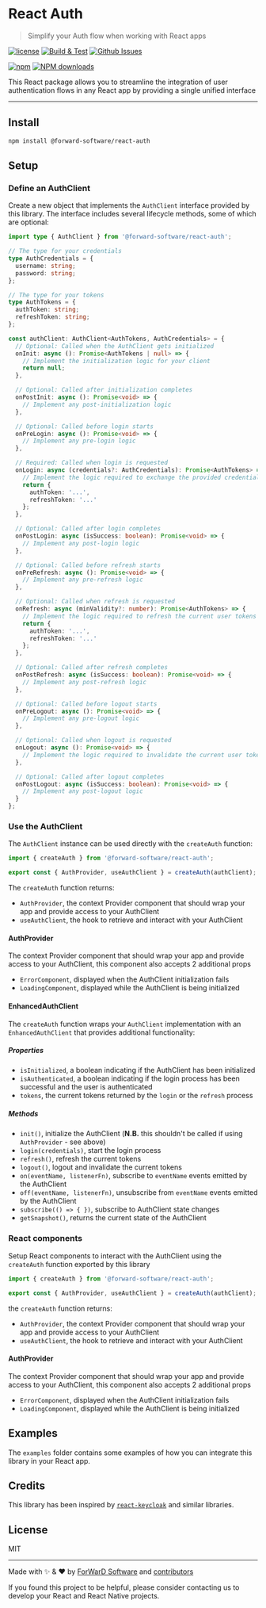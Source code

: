 # React Auth

> Simplify your Auth flow when working with React apps

[![license](https://img.shields.io/github/license/forwardsoftware/react-auth.svg)](https://github.com/forwardsoftware/react-auth/blob/main/LICENSE) [![Build & Test](https://github.com/forwardsoftware/react-auth/actions/workflows/build-test.yml/badge.svg)](https://github.com/forwardsoftware/react-auth/actions/workflows/build-test.yml) [![Github Issues](https://img.shields.io/github/issues/forwardsoftware/react-auth.svg)](https://github.com/forwardsoftware/react-auth/issues)

[![npm](https://img.shields.io/npm/v/@forward-software/react-auth)](https://npmjs.com/package/@forward-software/react-auth) [![NPM downloads](https://img.shields.io/npm/dm/@forward-software/react-auth.svg)](https://npmjs.com/package/@forward-software/react-auth)

This React package allows you to streamline the integration of user authentication flows in any React app by providing a single unified interface

---

## Install

```sh
npm install @forward-software/react-auth
```

## Setup

### Define an AuthClient

Create a new object that implements the `AuthClient` interface provided by this library. The interface includes several lifecycle methods, some of which are optional:

```ts
import type { AuthClient } from '@forward-software/react-auth';

// The type for your credentials
type AuthCredentials = {
  username: string;
  password: string;
};

// The type for your tokens
type AuthTokens = {
  authToken: string;
  refreshToken: string;
};

const authClient: AuthClient<AuthTokens, AuthCredentials> = {
  // Optional: Called when the AuthClient gets initialized
  onInit: async (): Promise<AuthTokens | null> => {
    // Implement the initialization logic for your client
    return null;
  },

  // Optional: Called after initialization completes
  onPostInit: async (): Promise<void> => {
    // Implement any post-initialization logic
  },

  // Optional: Called before login starts
  onPreLogin: async (): Promise<void> => {
    // Implement any pre-login logic
  },

  // Required: Called when login is requested
  onLogin: async (credentials?: AuthCredentials): Promise<AuthTokens> => {
    // Implement the logic required to exchange the provided credentials for user tokens
    return {
      authToken: '...',
      refreshToken: '...'
    };
  },

  // Optional: Called after login completes
  onPostLogin: async (isSuccess: boolean): Promise<void> => {
    // Implement any post-login logic
  },

  // Optional: Called before refresh starts
  onPreRefresh: async (): Promise<void> => {
    // Implement any pre-refresh logic
  },

  // Optional: Called when refresh is requested
  onRefresh: async (minValidity?: number): Promise<AuthTokens> => {
    // Implement the logic required to refresh the current user tokens
    return {
      authToken: '...',
      refreshToken: '...'
    };
  },

  // Optional: Called after refresh completes
  onPostRefresh: async (isSuccess: boolean): Promise<void> => {
    // Implement any post-refresh logic
  },

  // Optional: Called before logout starts
  onPreLogout: async (): Promise<void> => {
    // Implement any pre-logout logic
  },

  // Optional: Called when logout is requested
  onLogout: async (): Promise<void> => {
    // Implement the logic required to invalidate the current user tokens
  },

  // Optional: Called after logout completes
  onPostLogout: async (isSuccess: boolean): Promise<void> => {
    // Implement any post-logout logic
  }
};
```

### Use the AuthClient

The `AuthClient` instance can be used directly with the `createAuth` function:

```ts
import { createAuth } from '@forward-software/react-auth';

export const { AuthProvider, useAuthClient } = createAuth(authClient);
```

The `createAuth` function returns:

- `AuthProvider`, the context Provider component that should wrap your app and provide access to your AuthClient
- `useAuthClient`, the hook to retrieve and interact with your AuthClient

#### AuthProvider

The context Provider component that should wrap your app and provide access to your AuthClient, this component also accepts 2 additional props

- `ErrorComponent`, displayed when the AuthClient initialization fails
- `LoadingComponent`, displayed while the AuthClient is being initialized

#### EnhancedAuthClient

The `createAuth` function wraps your `AuthClient` implementation with an `EnhancedAuthClient` that provides additional functionality:

##### Properties
- `isInitialized`, a boolean indicating if the AuthClient has been initialized
- `isAuthenticated`, a boolean indicating if the login process has been successful and the user is authenticated
- `tokens`, the current tokens returned by the `login` or the `refresh` process

##### Methods
- `init()`, initialize the AuthClient (**N.B.** this shouldn't be called if using `AuthProvider` - see above)
- `login(credentials)`, start the login process
- `refresh()`, refresh the current tokens
- `logout()`, logout and invalidate the current tokens
- `on(eventName, listenerFn)`, subscribe to `eventName` events emitted by the AuthClient
- `off(eventName, listenerFn)`, unsubscribe from `eventName` events emitted by the AuthClient
- `subscribe(() => { })`, subscribe to AuthClient state changes
- `getSnapshot()`, returns the current state of the AuthClient

### React components

Setup React components to interact with the AuthClient using the `createAuth` function exported by this library

```ts
import { createAuth } from '@forward-software/react-auth';

export const { AuthProvider, useAuthClient } = createAuth(authClient);
```

the `createAuth` function returns:

- `AuthProvider`, the context Provider component that should wrap your app and provide access to your AuthClient
- `useAuthClient`, the hook to retrieve and interact with your AuthClient

#### AuthProvider

The context Provider component that should wrap your app and provide access to your AuthClient, this component also accepts 2 additional props

- `ErrorComponent`, displayed when the AuthClient initialization fails
- `LoadingComponent`, displayed while the AuthClient is being initialized

## Examples

The `examples` folder contains some examples of how you can integrate this library in your React app.

## Credits

This library has been inspired by [`react-keycloak`](https://github.com/react-keycloak/react-keycloak) and similar libraries.

## License

MIT

---

Made with ✨ & ❤️ by [ForWarD Software](https://github.com/forwardsoftware) and [contributors](https://github.com/forwardsoftware/react-auth/graphs/contributors)

If you found this project to be helpful, please consider contacting us to develop your React and React Native projects.
